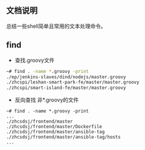 ## 文档说明

总结一些shell简单且常用的文本处理命令。

## find

- 查找.groovy文件

```bash
~# find . -name *.groovy -print
./ep/jenkins-slaves/dind/nodejs/master.groovy
./zhcspi/leshan-smart-park-fe/master/master.groovy
./zhcspi/smart-island-fe/master/master.groovy
```

- 反向查找 非*.groovy的文件
```shell script
~# find . -name *.groovy -print
...
./zhcsdsj/frontend/master
./zhcsdsj/frontend/master/Dockerfile
./zhcsdsj/frontend/master/ansible-tag
./zhcsdsj/frontend/master/ansible-tag/hosts
...
```



